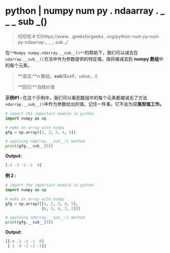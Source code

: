 # python | numpy num py . ndaarray . _ _ _ sub _()

> 哎哎哎:# t0]https://www . geeksforgeeks . org/python-num py-num py-ndaarray-_ _ _ sub _/

在`**Numpy numpy.ndarray.__sub__()**`的帮助下，我们可以减去在`ndarray.__sub__()`方法中作为参数提供的特定值。值将被减去到 **numpy 数组**中的每个元素。

> **语法:**n 数组。__sub__($self，value，/)
> 
> **回归:**自我价值

**示例#1 :**
在这个示例中，我们可以看到数组中的每个元素都被减去了方法`ndarray.__sub__()`中作为参数给出的值。记住一件事，它不会为双**类型值工作。**

```py
# import the important module in python
import numpy as np

# make an array with numpy
gfg = np.array([1, 2, 3, 4, 5])

# applying ndarray.__sub__() method
print(gfg.__sub__(5))
```

**Output:**

```py
[-4 -3 -2 -1  0]

```

**例 2 :**

```py
# import the important module in python
import numpy as np

# make an array with numpy
gfg = np.array([[1, 2, 3, 4, 5],
                [6, 5, 4, 3, 2]])

# applying ndarray.__sub__() method
print(gfg.__sub__(5))
```

**Output:**

```py
[[-4 -3 -2 -1  0]
 [ 1  0 -1 -2 -3]]

```